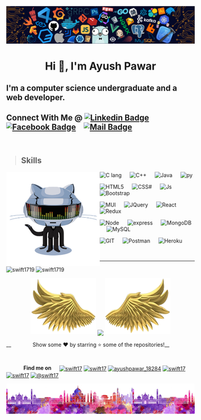 <img src="./media/header_.png">

<h1 align="center">Hi 👋, I'm Ayush Pawar</h1>
<h2>I'm a computer science undergraduate and a web developer.</h2>

 ## Connect With Me @ [![Linkedin Badge](https://img.shields.io/badge/--0e76a8?style=flat&logo=linkedin&logoColor=white)](https://www.linkedin.cm/in/ayush-p-959701111/)&emsp;[![Facebook Badge](https://img.shields.io/badge/--1877F2?style=flat&logo=facebook&logoColor=white)](https://www.facebook.com/mighty.ap.1501)&emsp;[![Mail Badge](https://img.shields.io/badge/--c0392b?style=flat&logo=gmail&logoColor=white)](mailto:ayushpawar1501@gmail.com)
<br/>

<!-- TODO: Add last video link -->


> ## Skills
<img align="left" height="250" width="250" alt="GIF" src="./media/github.gif">
<p align="right">

![C lang](https://img.shields.io/badge/C-00599C?style=for-the-badge&logo=c&logoColor=white) &emsp;
![C++](https://img.shields.io/badge/C%2B%2B-00599C?style=for-the-badge&logo=c%2B%2B&logoColor=white) &emsp;
![Java](https://img.shields.io/badge/Java-ED8B00?style=for-the-badge&logo=java&logoColor=white) &emsp;
![py](https://img.shields.io/badge/Python-14354C?style=for-the-badge&logo=python&logoColor=white)

![HTML5](https://img.shields.io/badge/HTML5-E34F26?style=for-the-badge&logo=html5&logoColor=white) &emsp;
![CSS#](https://img.shields.io/badge/CSS3-1572B6?style=for-the-badge&logo=css3&logoColor=white) &emsp;
![Js](https://img.shields.io/badge/JavaScript-F7DF1E?style=for-the-badge&logo=javascript&logoColor=black) &emsp; 
![Bootstrap](https://img.shields.io/badge/Bootstrap-563D7C?style=for-the-badge&logo=bootstrap&logoColor=white) &emsp;

![MUI](https://img.shields.io/badge/Material--UI-0081CB?style=for-the-badge&logo=material-ui&logoColor=white) &emsp;
![JQuery](https://img.shields.io/badge/jQuery-0769AD?style=for-the-badge&logo=jquery&logoColor=white) &emsp;
![React](https://img.shields.io/badge/React-20232A?style=for-the-badge&logo=react&logoColor=61DAFB)
&emsp;
![Redux](https://img.shields.io/badge/Redux-593D88?style=for-the-badge&logo=redux&logoColor=white) &emsp;

![Node](https://img.shields.io/badge/Node.js-43853D?style=for-the-badge&logo=node.js&logoColor=white) &emsp;
![express](https://img.shields.io/badge/Express.js-000000?style=for-the-badge&logo=express&logoColor=white) &emsp;
![MongoDB](https://img.shields.io/badge/MongoDB-4EA94B?style=for-the-badge&logo=mongodb&logoColor=white) &emsp;
![MySQL](https://img.shields.io/badge/MySQL-00000F?style=for-the-badge&logo=mysql&logoColor=white) &emsp;

![GIT](https://img.shields.io/badge/Git-F05032?style=for-the-badge&logo=git&logoColor=white) &emsp;
![Postman](https://img.shields.io/badge/Postman-FF6C37?style=for-the-badge&logo=Postman&logoColor=white) &emsp;
![Heroku](https://img.shields.io/badge/Heroku-430098?style=for-the-badge&logo=heroku&logoColor=white) &emsp;

</p>
<!-- ![GCP](https://img.shields.io/badge/Google_Cloud-4285F4?style=for-the-badge&logo=google-cloud&logoColor=white) &emsp; -->
<!-- ![VSC](https://img.shields.io/badge/Visual_Studio_Code-0078D4?style=for-the-badge&logo=visual%20studio%20code&logoColor=white) -->
<br/>

 __ __

<img src="https://github-readme-stats.vercel.app/api?username=swift1719&show_icons=true&theme=solarized-light&locale=en" width="350"  alt="swift1719" />
<img  src="https://github-readme-stats.vercel.app/api/top-langs?username=swift1719&show_icons=true&locale=en&layout=compact&theme=solarized-light" width="325" alt="swift1719" />

<p align="center">
  <a>
    <img height="150" width="175" src="./media/left.png">
    <img align="center" src="https://github-readme-streak-stats.herokuapp.com/?user=swift1719&theme=dark&hide_border=true"/>
    <img height="150" width="175" src="./media/right.png">
  </a>
</p>
 
 __ &emsp; &emsp; &emsp; Show some ❤️ by starring ⭐ some of the repositories!__
 __<h1></h1>__
&emsp;&emsp;&emsp; <span><strong>Find me on </strong></span>&emsp;
<a href="https://dev.to/swift17" target="blank"><img align="center" src="https://cdn.jsdelivr.net/npm/simple-icons@3.0.1/icons/dev-dot-to.svg" alt="swift17" height="30" width="40" /></a>
<a href="https://www.codechef.com/users/swift17" target="blank"><img align="center" src="https://cdn.jsdelivr.net/npm/simple-icons@3.1.0/icons/codechef.svg" alt="swift17" height="30" width="40" /></a>
<a href="https://www.hackerrank.com/ayushpawar_18284" target="blank"><img align="center" src="https://cdn.jsdelivr.net/npm/simple-icons@3.0.1/icons/hackerrank.svg" alt="ayushpawar_18284" height="30" width="40" /></a>
<a href="https://codeforces.com/profile/swift17" target="blank"><img align="center" src="https://cdn.jsdelivr.net/npm/simple-icons@3.0.1/icons/codeforces.svg" alt="swift17" height="30" width="40" /></a>
<a href="https://www.leetcode.com/swift17" target="blank"><img align="center" src="https://cdn.jsdelivr.net/npm/simple-icons@3.0.1/icons/leetcode.svg" alt="swift17" height="30" width="40" /></a>
<a href="https://www.hackerearth.com/@swift17" target="blank"><img align="center" src="https://cdn.jsdelivr.net/npm/simple-icons@3.0.1/icons/hackerearth.svg" alt="@swift17" height="30" width="40" /></a>

<img src="./media/footer.png">